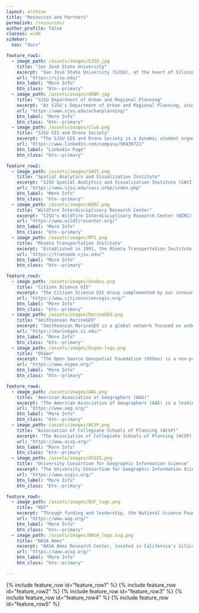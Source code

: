 ```yaml
---
layout: archive
title: "Resources and Partners"
permalink: /resources/
author_profile: false
classes: wide
sidebar:
  nav: "docs"

feature_row1:
  - image_path: /assets/images/SJSU.jpg
    title: "San José State University"
    excerpt: "San José State University (SJSU), at the heart of Silicon Valley, is a comprehensive public institution and the oldest state university in California. Established in 1857, SJSU is lauded for its academic diversity, innovative spirit, and close industry ties, providing vibrant educational opportunities and serving as a gateway for students aiming to lead in the tech-driven economy."
    url: "https://sjsu.edu/"
    btn_label: "More Info"
    btn_class: "btn--primary"
  - image_path: /assets/images/URBP.jpg
    title: "SJSU Department of Urban and Regional Planning"
    excerpt: "At SJSU's Department of Urban and Regional Planning, students access the region's only accredited Urban Planning Master's alongside diverse programs, including BA and MA in Geography, BS in GIS, and a Master's in Public Relations. Situated in downtown San José, this department provides enriched educational and career-focused experiences in the heart of Northern California's urban expanse."
    url: "https://www.sjsu.edu/urbanplanning/"
    btn_label: "More Info"
    btn_class: "btn--primary"
  - image_path: /assets/images/Club.png
    title: "SJSU GIS and Drone Society"
    excerpt: "The SJSU GIS and Drone Society is a dynamic student organization dedicated to the fields of GIS, remote sensing, drone mapping, computer vision, and machine learning. Our mission is to equip students with essential resources and networks to excel in GIS and UAS. We regularly share innovative breakthroughs, club news, events, and highlight our members' dedication and achievements."
    url: "https://www.linkedin.com/company/90439721"
    btn_label: "Linkedin Page"
    btn_class: "btn--primary"

feature_row2:
  - image_path: /assets/images/SAVI.png
    title: "Spatial Analytics and Visualization Institute"
    excerpt: "SJSU Spatial Analytics and Visualization Institute (SAVI) ​​harness geography and Geographic Information Science for pivotal research and professional services, supporting university departments, community groups, public agencies, and private sectors throughout Silicon Valley and the Bay Area."
    url: "https://www.sjsu.edu/savi-urbp/index.php"
    btn_label: "More Info"
    btn_class: "btn--primary"
  - image_path: /assets/images/WIRC.png
    title: "Wildfire Interdisciplinary Research Center"
    excerpt: "SJSU's Wildfire Interdisciplinary Research Center (WIRC) (WIRC), an NSF-supported IUCRC, conducts critical wildfire research addressing the rising frequency and intensity of wildfires globally. Our interdisciplinary faculty focus on both physical and social dimensions of fire science, collaborating with industry and academic partners to innovate in prediction and observational tools for extreme fire behavior under climate change."
    url: "https://www.wildfirecenter.org/"
    btn_label: "More Info"
    btn_class: "btn--primary"
  - image_path: /assets/images/MTI.png
    title: "Mineta Transportation Institute"
    excerpt: "Established in 1991, the Mineta Transportation Institute (MTI) at SJSU, in collaboration with Lucas College, enhances mobility through research and education, aiming for a safer, more efficient, and user-friendly transportation system. MTI's commitment to workforce development and technology transfer fosters global connectivity and accessible transit solutions."
    url: "https://transweb.sjsu.edu/"
    btn_label: "More Info"
    btn_class: "btn--primary"

feature_row3:
  - image_path: /assets/images/GeoBus.png
    title: "Citizen Science GIS"
    excerpt: "The Citizen Science GIS Group complemented by our innovative GeoBus project, engages the community in scientific research through GIS technology. "
    url: "https://www.citizensciencegis.org/"
    btn_label: "More Info"
    btn_class: "btn--primary"
  - image_path: /assets/images/MarineGEO.png
    title: "Smithsonian MarineGEO"
    excerpt: "Smithsonian MarineGEO is a global network focused on understanding coastal marine life and its role in maintaining resilient ecosystems. It conducts long-term, biodiversity research across the world’s ocean environments, aiming to inform and improve conservation efforts and policies through groundbreaking scientific discovery."
    url: "https://marinegeo.si.edu/"
    btn_label: "More Info"
    btn_class: "btn--primary"
  - image_path: /assets/images/Osgeo-logo.png
    title: "OSGeo"
    excerpt: "The Open Source Geospatial Foundation (OSGeo) is a non-profit dedicated to fostering global adoption of open geospatial technology. Through support for collaborative development, OSGeo provides reliable software, data, and education resources for geographic information systems (GIS)."
    url: "https://www.osgeo.org/"
    btn_label: "More Info"
    btn_class: "btn--primary"

feature_row4:
  - image_path: /assets/images/AAG.png
    title: "American Association of Geographers (AAG)"
    excerpt: "The American Association of Geographers (AAG) is a leading network advancing the field of geography. Through advocacy, research, and education, the AAG supports its members worldwide, promoting interdisciplinary collaborations to address social, environmental, and geographic challenges, ensuring the vitality and public relevance of geographic knowledge."
    url: "https://www.aag.org/"
    btn_label: "More Info"
    btn_class: "btn--primary"
  - image_path: /assets/images/ACSP.png
    title: "Association of Collegiate Schools of Planning (ACSP)"
    excerpt: "The Association of Collegiate Schools of Planning (ACSP) is a consortium of university-based programs offering credentials in urban and regional planning. ACSP fosters education, research, and practice in the field, aiming to enhance the global understanding and application of planning across public and private sectors."
    url: "https://www.acsp.org/"
    btn_label: "More Info"
    btn_class: "btn--primary"
  - image_path: /assets/images/UCGIS.png
    title: "University Consortium for Geographic Information Science"
    excerpt: "The University Consortium for Geographic Information Science (UCGIS) is a collaborative academic organization dedicated to advancing research and education in GISci. UCGIS connects scholars and practitioners to enhance the impact and relevance of geospatial technology in society."
    url: "https://www.ucgis.org/"
    btn_label: "More Info"
    btn_class: "btn--primary"

feature_row5:
  - image_path: /assets/images/NSF_logo.png
    title: "NSF"
    excerpt: "Through funding and leadership, the National Science Foundation (NSF) empowers discovery and innovation to advance knowledge and education, ensuring America's global competitiveness and economic growth."
    url: "https://www.aag.org/"
    btn_label: "More Info"
    btn_class: "btn--primary"
  - image_path: /assets/images/NASA_logo.svg.png
    title: "NASA Ames"
    excerpt: "NASA Ames Research Center, located in California's Silicon Valley, is a key facility for many of NASA’s critical missions and projects. Ames excels in research and technology development in aeronautics, exploration technology and science."
    url: "https://www.acsp.org/"
    btn_label: "More Info"
    btn_class: "btn--primary"

---
```


{% include feature_row id="feature_row1" %}
{% include feature_row id="feature_row2" %}
{% include feature_row id="feature_row3" %}
{% include feature_row id="feature_row4" %}
{% include feature_row id="feature_row5" %}
